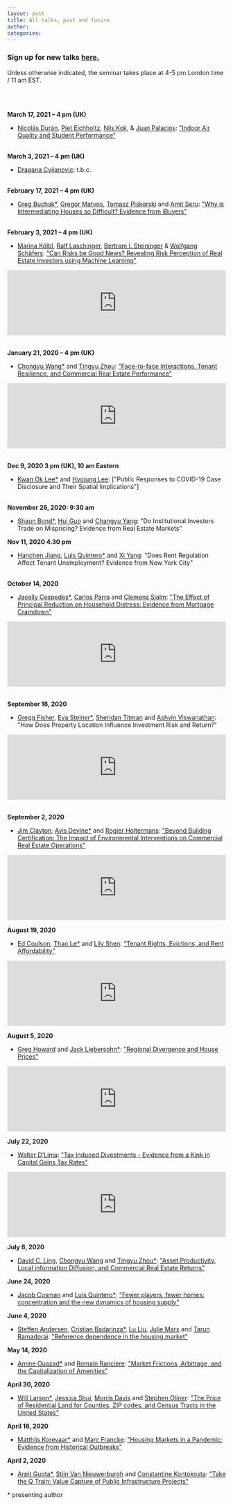 ```yaml
---
layout: post
title: All talks, past and future
author:
categories:
---
```


### Sign up for new talks [here.](/2020/06/02/signup.html)

Unless otherwise indicated, the seminar takes place at 4-5 pm London time / 11 am EST.
<p>&nbsp;</p>

<br>**March 17, 2021 &ndash; 4 pm (UK)**
- [Nicolás Durán](https://www.maastrichtuniversity.nl/p70066607), [Piet Eichholtz](https://www.maastrichtuniversity.nl/p.eichholtz), [Nils Kok](http://www.nilskok.com/), & [Juan Palacios](https://twitter.com/JPalaciosTem): ["Indoor Air Quality and Student Performance"](https://www.dropbox.com/s/8nxhmlk2gpw5t7p/Healthy_Schools.pdf?dl=1)


<br>**March 3, 2021 &ndash; 4 pm (UK)**
- [Dragana Cvijanovic](https://sha.cornell.edu/faculty-research/faculty/dc998/): t.b.c.

<br>**February 17, 2021 &ndash; 4 pm (UK)**
- [Greg Buchak*](https://www.gsb.stanford.edu/faculty-research/faculty/greg-buchak), [Gregor Matvos](https://www.kellogg.northwestern.edu/faculty/directory/matvos_gregor.aspx), [Tomasz Piskorski](https://www0.gsb.columbia.edu/faculty/tpiskorski/) and [Amit Seru](https://www.gsb.stanford.edu/faculty-research/faculty/amit-seru): ["Why is Intermediating Houses so Difficult? Evidence from iBuyers"](https://papers.ssrn.com/sol3/papers.cfm?abstract_id=3616555)

<br>**February 3, 2021 &ndash; 4 pm (UK)**
- [Marina Kölbl](https://www.uni-regensburg.de/wirtschaftswissenschaften/immobilien-schaefers/team/marina-koelbl/index.html), [Ralf Laschinger](https://papers.ssrn.com/sol3/cf_dev/AbsByAuth.cfm?per_id=4350377), [Bertram I. Steininger](https://www.kth.se/profile/bertrams) & [Wolfgang Schäfers](https://www.uni-regensburg.de/wirtschaftswissenschaften/immobilien-schaefers/team/prof-dr-wolfgang-schaefers/index.html): ["Can Risks be Good News? Revealing Risk Perception of Real Estate Investors using Machine Learning"](https://papers.ssrn.com/sol3/papers.cfm?abstract_id=3686492)

<iframe src="https://player.vimeo.com/video/508130784" width="100%" frameborder="0" allow="autoplay; fullscreen" allowfullscreen></iframe>

<br>**January 21, 2020 &ndash; 4 pm (UK)**
- [Chongyu Wang*](https://www.concordia.ca/jmsb/faculty/chongyu-wang.html) and [Tingyu Zhou](https://business.fsu.edu/person/tingyu-zhou): ["Face-to-face Interactions, Tenant Resilience, and Commercial Real Estate Performance"](https://papers.ssrn.com/sol3/papers.cfm?abstract_id=3743818)

<iframe src="https://player.vimeo.com/video/504818931" width="100%" frameborder="0" allow="autoplay; fullscreen" allowfullscreen></iframe>

<br>**Dec 9, 2020 3 pm (UK), 10 am Eastern**
- [Kwan Ok Lee*](https://profile.nus.edu.sg/sde/rstleeko/stf_rstleeko.htm) and [Hyojung Lee](https://liberalarts.vt.edu/departments-and-schools/apparel-housing-and-resource-management/faculty/hyojung-lee.html): ["Public Responses to COVID-19 Case Disclosure and Their Spatial Implications"]


<br>**November 26, 2020: 9:30 am**
- [Shaun Bond*](https://business.uq.edu.au/profile/6239/shaun-bond), [Hui Guo](https://homepages.uc.edu/~guohu/) and [Changyu Yang](): "Do Institutional Investors Trade on Mispricing? Evidence from Real Estate Markets"


**Nov 11, 2020 4.30 pm**

- [Hanchen Jiang](https://sites.google.com/view/hjiang/home), [Luis Quintero*](https://carey.jhu.edu/faculty/faculty-directory/luis-quintero-phd) and [Xi Yang](http://xiyangecon.weebly.com):  "Does Rent Regulation Affect Tenant Unemployment? Evidence from New York City"


<br>**October 14, 2020**
- [Jacelly Cespedes*](https://carlsonschool.umn.edu/faculty/jacelly-cespedes), [Carlos Parra]() and [Clemens Sialm](): ["The Effect of Principal Reduction on Household Distress: Evidence from Mortgage Cramdown"](https://www.dropbox.com/s/76aqc3ww4m7vcj1/SSRN-id3700190.pdf?dl=0)


<iframe src="https://player.vimeo.com/video/467483639" width="100%" frameborder="0" allow="autoplay; fullscreen" allowfullscreen></iframe>

<br>**September 16, 2020**
- [Gregg Fisher](), [Eva Steiner*](https://www.linkedin.com/in/eva-steiner-cornell), [Sheridan Titman]() and [Ashvin Viswanathan](): "How Does Property Location Influence Investment Risk and Return?"

<iframe src="https://player.vimeo.com/video/454532426" width="100%" frameborder="0" allow="autoplay; fullscreen" allowfullscreen></iframe>

<br>**September 2, 2020**
- [Jim Clayton](https://schulich.yorku.ca/faculty/jim-clayton/), [Avis Devine*](https://schulich.yorku.ca/faculty/avis-devine/) and [Rogier Holtermans](http://www.rogierholtermans.com/): ["Beyond Building Certification: The Impact of Environmental Interventions on Commercial Real Estate Operations"](https://www.dropbox.com/s/d592l2dqx1t9cl2/CDH_18AUG2020.pdf?dl=0)

<iframe src="https://player.vimeo.com/video/454418467" width="100%" frameborder="0" allow="autoplay; fullscreen" allowfullscreen></iframe>

**August 19, 2020**
- [Ed Coulson](https://edcoulson.weebly.com), [Thao Le*](https://robinson.gsu.edu/profile/thao-le/) and [Lily Shen](): ["Tenant Rights, Evictions, and Rent Affordability"](https://www.dropbox.com/s/cijkn8h7h1lpzym/CoulsonLeShen-Evictions.pdf?dl=0)


<iframe src="https://player.vimeo.com/video/447290925" width="100%" frameborder="0" allow="autoplay; fullscreen" allowfullscreen></iframe>

**August 5, 2020**
- [Greg Howard](https://sites.google.com/view/greghoward) and [Jack Liebersohn*](https://www.jackliebersohn.com/): ["Regional Divergence and House Prices"](https://papers.ssrn.com/sol3/papers.cfm?abstract_id=3570654)

<iframe src="https://player.vimeo.com/video/445795723" width="100%" frameborder="0" allow="autoplay; fullscreen" allowfullscreen></iframe>

**July 22, 2020**
- [Walter D'Lima](https://www.odu.edu/directory/people/w/wdlima): ["Tax Induced Divestments - Evidence from a Kink in Capital Gains Tax Rates"](https://drive.google.com/file/d/1CwhKJg5ZIzxTdsNCfFQupaUsLOUeHR2m/view?usp=sharing)

<iframe src="https://player.vimeo.com/video/439828778" width="100%" frameborder="0" allow="autoplay; fullscreen" allowfullscreen></iframe>


**July 8, 2020**
- [David C. Ling](https://warrington.ufl.edu/directory/person/5291/), [Chongyu Wang](https://sites.google.com/a/uconn.edu/chongyu-michael-wang) and [Tingyu Zhou*](https://business.fsu.edu/person/tingyu-zhou): ["Asset Productivity, Local information Diffusion, and Commercial Real Estate Returns"](https://papers.ssrn.com/sol3/papers.cfm?abstract_id=3628872)

**June 24, 2020**

- [Jacob Cosman](http://jacobcosman.ca/) and [Luis Quintero*](https://carey.jhu.edu/faculty/faculty-directory/luis-quintero-phd):  ["Fewer players, fewer homes: concentration and the new dynamics of housing supply"](https://drive.google.com/file/d/1dhyhkBILKaZwoldSsh9iq0qE1cTEZdHN/view)

**June 4, 2020**

- [Steffen Andersen](https://www.cbs.dk/en/research/departments-and-centres/department-of-finance/staff/sanfi), [Cristian Badarinza*](http://www.badarinza.net/), [Lu Liu](https://www.imperial.ac.uk/people/l.liu16), [Julie Marx](https://www.cbs.dk/en/research/departments-and-centres/department-of-finance/staff/phd-fellow) and [Tarun Ramadorai](http://www.tarunramadorai.com/): ["Reference dependence in the housing market"](https://papers.ssrn.com/sol3/papers.cfm?abstract_id=3396506)

**May 14, 2020**

- [Amine Ouazad*](https://www.ouazad.com/) and [Romain Rancière](https://dornsife.usc.edu/cf/econ/econ_faculty_display.cfm?Person_ID=1076297): ["Market Frictions, Arbitrage, and the Capitalization of Amenities"](https://www.nber.org/papers/w25701)

**April 30, 2020**

- [Will Larson*](http://williamlarson.com/), [Jessica Shui](https://ideas.repec.org/f/psh887.html), [Morris Davis](https://www.business.rutgers.edu/faculty/morris-davis) and [Stephen Oliner](https://www.aei.org/profile/stephen-d-oliner/): ["The Price of Residential Land for Counties, ZIP codes, and Census Tracts in the United States"](https://www.fhfa.gov/PolicyProgramsResearch/Research/Pages/wp1901.aspx)

**April 16, 2020**

- [Matthijs Korevaar*](https://sites.google.com/view/matthijskorevaar/home) and [Marc Francke](https://www.uva.nl/en/profile/f/r/m.k.francke/m.k.francke.html?cb): ["Housing Markets in a Pandemic: Evidence from Historical Outbreaks"](https://papers.ssrn.com/sol3/papers.cfm?abstract_id=3566909)

**April 2, 2020**

- [Arpit Gupta*](https://www.stern.nyu.edu/faculty/bio/arpit-gupta), [Stijn Van Nieuwerburgh](http://people.stern.nyu.edu/svnieuwe/) and [Constantine Kontokosta](https://engineering.nyu.edu/faculty/constantine-kontokosta): ["Take the Q Train: Value Capture of Public Infrastructure Projects"](https://www.nber.org/papers/w26789)


\* presenting author
